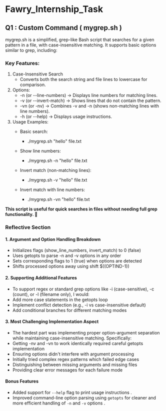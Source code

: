 # Fawry_Internship_Task
## Q1 : Custom Command ( mygrep.sh )
mygrep.sh is a simplified, grep-like Bash script that searches for a given pattern in a file, with case-insensitive matching. It supports basic options similar to grep, including:
### Key Features:
1. Case-Insensitive Search
   - Converts both the search string and file lines to lowercase for comparison.
2. Options:
   - -n (or --line-numbers) → Displays line numbers for matching lines.
   - -v (or --invert-match) → Shows lines that do not contain the pattern.
   - -vn (or -nv) → Combines -v and -n (shows non-matching lines with line numbers).
   - -h (or --help) → Displays usage instructions.
3. Usage Examples:
   - Basic search:
        - ./mygrep.sh "hello" file.txt
     
   - Show line numbers:
        - ./mygrep.sh -n "hello" file.txt
  
   - Invert match (non-matching lines):
        - ./mygrep.sh -v "hello" file.txt
  
   - Invert match with line numbers:
        - ./mygrep.sh -vn "hello" file.txt

**This script is useful for quick searches in files without needing full grep functionality. 🚀**

### Reflective Section
#### 1. Argument and Option Handling Breakdown
- Initializes flags (show_line_numbers, invert_match) to 0 (false)
- Uses getopts to parse -n and -v options in any order
- Sets corresponding flags to 1 (true) when options are detected
- Shifts processed options away using shift $((OPTIND-1))


#### 2. Supporting Additional Features
- To support regex or standard grep options like -i (case-sensitive), -c (count), or -l (filename only), I would:
- Add more case statements in the getopts loop
- Implement conflict detection (e.g., -i vs case-insensitive default)
- Add conditional branches for different matching modes


#### 3. Most Challenging Implementation Aspect
- The hardest part was implementing proper option-argument separation while maintaining case-insensitive matching. Specifically:
- Getting -nv and -vn to work identically required careful getopts implementation
- Ensuring options didn't interfere with argument processing
- Initially tried complex regex patterns which failed edge cases
- Distinguishing between missing arguments and missing files
- Providing clear error messages for each failure mode

#### Bonus Features
- Added support for `--help` flag to print usage instructions .
- Improved command-line option parsing using `getopts` for cleaner and more efficient handling of `-n` and `-v` options .
